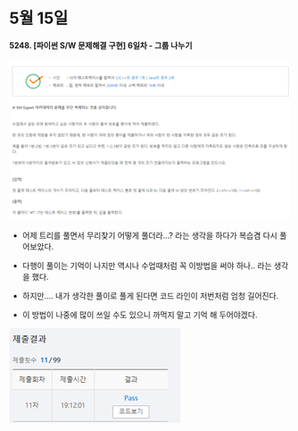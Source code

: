 # 5월 15일



#### 5248. [파이썬 S/W 문제해결 구현] 6일차 - 그룹 나누기 

[![image-20210515191439856](README.assets/image-20210515191439856.png)](https://swexpertacademy.com/main/learn/course/lectureProblemViewer.do)



- 어제 트리를 풀면서 무리찾기 어떻게 풀더라...? 라는 생각을 하다가 복습겸 다시 풀어보았다.

- 다행이 풀이는 기억이 나지만 역시나 수업때처럼 꼭 이방법을 써야 하나.. 라는 생각을 했다.

- 하지만.... 내가 생각한 풀이로 풀게 된다면 코드 라인이 저번처럼 엄청 길어진다.

- 이 방법이 나중에 많이 쓰일 수도 있으니 까먹지 말고 기억 해 두어야겠다.

  

![image-20210515191629924](README.assets/image-20210515191629924.png)